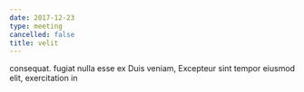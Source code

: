 ```yaml
---
date: 2017-12-23
type: meeting
cancelled: false
title: velit
---
```

consequat. fugiat nulla esse ex Duis veniam, Excepteur sint tempor eiusmod elit, exercitation in